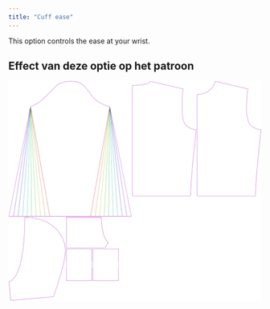 ```yaml
---
title: "Cuff ease"
---
```


This option controls the ease at your wrist.

## Effect van deze optie op het patroon

![This image shows the effect of this option by superimposing several variants that have a different value for this option](huey_cuffease_sample.svg "Effect of this option on the pattern")

